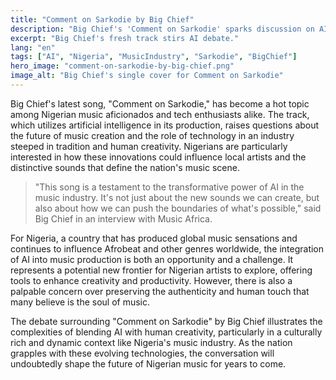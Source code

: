 ```yaml
---
title: "Comment on Sarkodie by Big Chief"
description: "Big Chief's 'Comment on Sarkodie' sparks discussion on AI's impact in Nigeria's music industry."
excerpt: "Big Chief's fresh track stirs AI debate."
lang: "en"
tags: ["AI", "Nigeria", "MusicIndustry", "Sarkodie", "BigChief"]
hero_image: "comment-on-sarkodie-by-big-chief.png"
image_alt: "Big Chief's single cover for Comment on Sarkodie"
---
```


Big Chief's latest song, "Comment on Sarkodie," has become a hot topic among Nigerian music aficionados and tech enthusiasts alike. The track, which utilizes artificial intelligence in its production, raises questions about the future of music creation and the role of technology in an industry steeped in tradition and human creativity. Nigerians are particularly interested in how these innovations could influence local artists and the distinctive sounds that define the nation's music scene.

> "This song is a testament to the transformative power of AI in the music industry. It's not just about the new sounds we can create, but also about how we can push the boundaries of what's possible," said Big Chief in an interview with Music Africa.

For Nigeria, a country that has produced global music sensations and continues to influence Afrobeat and other genres worldwide, the integration of AI into music production is both an opportunity and a challenge. It represents a potential new frontier for Nigerian artists to explore, offering tools to enhance creativity and productivity. However, there is also a palpable concern over preserving the authenticity and human touch that many believe is the soul of music.

The debate surrounding "Comment on Sarkodie" by Big Chief illustrates the complexities of blending AI with human creativity, particularly in a culturally rich and dynamic context like Nigeria's music industry. As the nation grapples with these evolving technologies, the conversation will undoubtedly shape the future of Nigerian music for years to come.